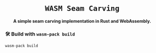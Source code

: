 <div align="center">

  <h1><code>WASM Seam Carving</code></h1>

  <strong>A simple seam carving implementation in Rust and WebAssembly.</strong>

  
</div>

### 🛠️ Build with `wasm-pack build`

```
wasm-pack build
```
